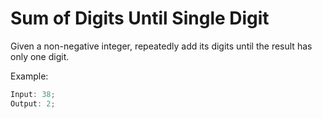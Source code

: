 # Sum of Digits Until Single Digit

Given a non-negative integer, repeatedly add its digits until the result has only one digit.

Example:

```js
Input: 38;
Output: 2;
```
